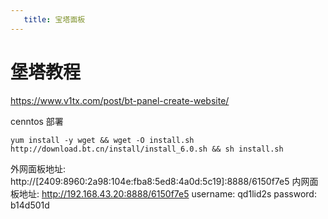 ```yaml
---
   title: 宝塔面板
---
```


# 堡塔教程

  https://www.v1tx.com/post/bt-panel-create-website/

cenntos 部署

```
yum install -y wget && wget -O install.sh http://download.bt.cn/install/install_6.0.sh && sh install.sh
```

外网面板地址: http://[2409:8960:2a98:104e:fba8:5ed8:4a0d:5c19]:8888/6150f7e5
内网面板地址: http://192.168.43.20:8888/6150f7e5
username: qd1lid2s
password: b14d501d

